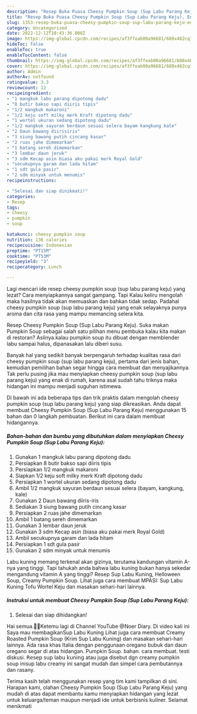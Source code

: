 ```yaml
---
description: "Resep Buka Puasa Cheesy Pumpkin Soup (Sup Labu Parang Keju), Enak"
title: "Resep Buka Puasa Cheesy Pumpkin Soup (Sup Labu Parang Keju), Enak"
slug: 1353-resep-buka-puasa-cheesy-pumpkin-soup-sup-labu-parang-keju-enak
category: Uncategorized
date: 2022-12-12T10:43:36.808Z
image: https://img-global.cpcdn.com/recipes/af3ffeab00a96681/680x482cq70/cheesy-pumpkin-soup-sup-labu-parang-keju-foto-resep-utama.jpg
hideToc: false
enableToc: true
enableTocContent: false
thumbnail: https://img-global.cpcdn.com/recipes/af3ffeab00a96681/680x482cq70/cheesy-pumpkin-soup-sup-labu-parang-keju-foto-resep-utama.jpg
cover: https://img-global.cpcdn.com/recipes/af3ffeab00a96681/680x482cq70/cheesy-pumpkin-soup-sup-labu-parang-keju-foto-resep-utama.jpg
author: Admin
authorAv: notfound
ratingvalue: 3.3
reviewcount: 12
recipeingredient:
- "1 mangkuk labu parang dipotong dadu"
- "8 butir bakso sapi diiris tipis"
- "1/2 mangkuk makaroni"
- "1/2 keju soft milky merk Kraft dipotong dadu"
- "1 wortel ukuran sedang dipotong dadu"
- "1/2 mangkuk sayuran berdaun sesuai selera bayam kangkung kale"
- "2 Daun bawang diirisiris"
- "3 siung bawang putih cincang kasar"
- "2 ruas jahe dimemarkan"
- "1 batang sereh dimemarkan"
- "3 lembar daun jeruk"
- "3 sdm Kecap asin biasa aku pakai merk Royal Gold"
- "secukupnya garam dan lada hitam"
- "1 sdt gula pasir"
- "2 sdm minyak untuk menumis"
recipeinstructions:

- "Selesai dan siap dinikmati!"
categories:
- Resep
tags:
- cheesy
- pumpkin
- soup

katakunci: cheesy pumpkin soup 
nutrition: 136 calories
recipecuisine: Indonesian
preptime: "PT15M"
cooktime: "PT53M"
recipeyield: "3"
recipecategory: Lunch

---
```



Lagi mencari ide resep cheesy pumpkin soup (sup labu parang keju) yang lezat? Cara menyiapkannya sangat gampang. Tapi Kalau keliru mengolah maka hasilnya tidak akan memuaskan dan bahkan tidak sedap. Padahal cheesy pumpkin soup (sup labu parang keju) yang enak selayaknya punya aroma dan cita rasa yang mampu memancing selera kita.


Resep Cheesy Pumpkin Soup (Sup Labu Parang Keju). Suka makan Pumpkin Soup sebagai salah satu pilihan menu pembuka kalau kita makan di restoran? Aslinya.kalau pumpkin soup itu dibuat dengan memblender labu sampai halus, dipanasakan lalu diberi susu.

Banyak hal yang sedikit banyak berpengaruh terhadap kualitas rasa dari cheesy pumpkin soup (sup labu parang keju), pertama dari jenis bahan, kemudian pemilihan bahan segar hingga cara membuat dan menyajikannya. Tak perlu pusing jika mau menyiapkan cheesy pumpkin soup (sup labu parang keju) yang enak di rumah, karena asal sudah tahu triknya maka hidangan ini mampu menjadi suguhan istimewa.


Di bawah ini ada beberapa tips dan trik praktis dalam mengolah cheesy pumpkin soup (sup labu parang keju) yang siap dikreasikan. Anda dapat membuat Cheesy Pumpkin Soup (Sup Labu Parang Keju) menggunakan 15 bahan dan 0 langkah pembuatan. Berikut ini cara dalam membuat hidangannya.

<!--inarticleads1-->

##### Bahan-bahan dan bumbu yang dibutuhkan dalam menyiapkan Cheesy Pumpkin Soup (Sup Labu Parang Keju):

1. Gunakan 1 mangkuk labu parang dipotong dadu
1. Persiapkan 8 butir bakso sapi diiris tipis
1. Persiapkan 1/2 mangkuk makaroni
1. Siapkan 1/2 keju soft milky merk Kraft dipotong dadu
1. Persiapkan 1 wortel ukuran sedang dipotong dadu
1. Ambil 1/2 mangkuk sayuran berdaun sesuai selera (bayam, kangkung, kale)
1. Gunakan 2 Daun bawang diiris-iris
1. Sediakan 3 siung bawang putih cincang kasar
1. Persiapkan 2 ruas jahe dimemarkan
1. Ambil 1 batang sereh dimemarkan
1. Gunakan 3 lembar daun jeruk
1. Gunakan 3 sdm Kecap asin (biasa aku pakai merk Royal Gold)
1. Ambil secukupnya garam dan lada hitam
1. Persiapkan 1 sdt gula pasir
1. Gunakan 2 sdm minyak untuk menumis


Labu kuning memang terkenal akan gizinya, terutama kandungan vitamin A-nya yang tinggi. Tapi tahukah anda bahwa labu kuning bukan hanya sekedar mengandung vitamin A yang tinggi? Resep Sup Labu Kuning, Helloween Soup, Creamy Pumpkin Soup. Lihat juga cara membuat MPASI: Sup Labu Kuning Tofu Wortel Keju dan masakan sehari-hari lainnya. 

<!--inarticleads2-->

##### Instruksi untuk membuat Cheesy Pumpkin Soup (Sup Labu Parang Keju):


1. Selesai dan siap dihidangkan!

Hai semua.🙏😊Ketemu lagi di Channel YouTube @Noer Diary. Di video kali ini Saya mau membagikanSup Labu Kuning Lihat juga cara membuat Creamy Roasted Pumpkin Soup (Krim Sup Labu Kuning) dan masakan sehari-hari lainnya. Ada rasa khas Italia dengan penggunaan oregano bubuk dan daun oregano segar di atas hidangan. Pumpkin Soup. bahan. cara membuat. testi diskusi. 𝖱𝖾𝗌𝖾𝗉 𝗌𝗎𝗉 𝗅𝖺𝖻𝗎 𝗄𝗎𝗇𝗂𝗇𝗀 atau juga disebut dgn creamy pumpkin soup inisup labu creamy ini sangat mudah dan simpel cara pembutannya dan rasany. 

Terima kasih telah menggunakan resep yang tim kami tampilkan di sini. Harapan kami, olahan Cheesy Pumpkin Soup (Sup Labu Parang Keju) yang mudah di atas dapat membantu kamu menyiapkan hidangan yang lezat untuk keluarga/teman maupun menjadi ide untuk berbisnis kuliner. Selamat menikmati
